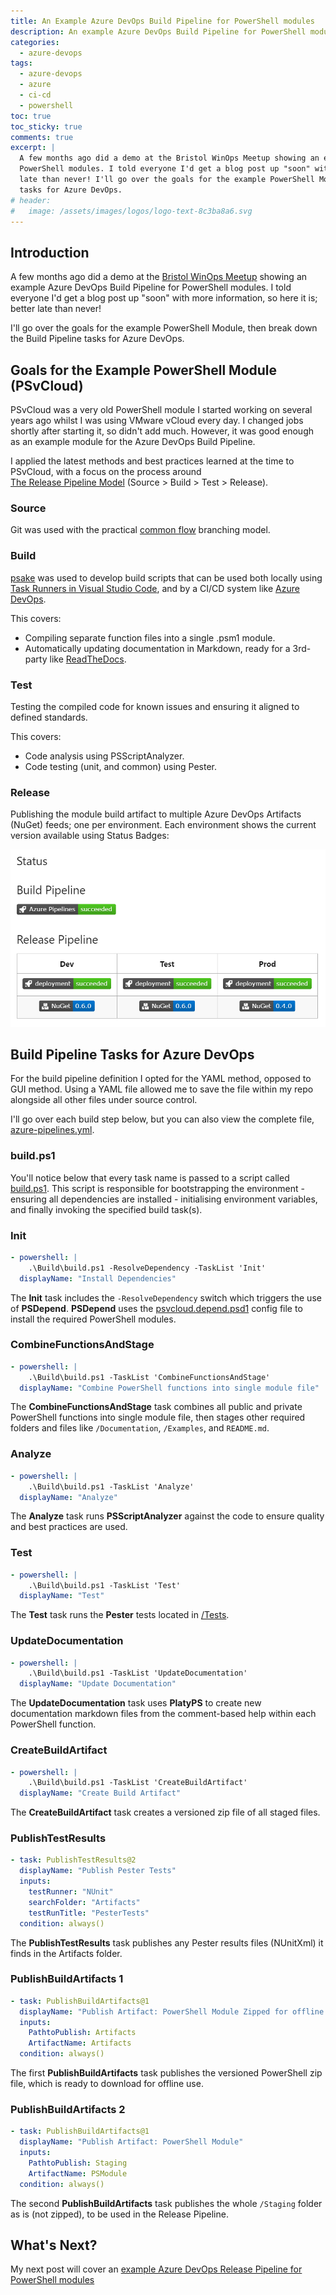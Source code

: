 ```yaml
---
title: An Example Azure DevOps Build Pipeline for PowerShell modules
description: An example Azure DevOps Build Pipeline for PowerShell modules
categories: 
  - azure-devops
tags:
  - azure-devops
  - azure
  - ci-cd
  - powershell
toc: true
toc_sticky: true
comments: true
excerpt: |
  A few months ago did a demo at the Bristol WinOps Meetup showing an example Azure DevOps Build Pipeline for
  PowerShell modules. I told everyone I'd get a blog post up "soon" with more information, so here it is; better
  late than never! I'll go over the goals for the example PowerShell Module, then break down the Build Pipeline
  tasks for Azure DevOps.
# header:
#   image: /assets/images/logos/logo-text-8c3ba8a6.svg
---
```


## Introduction

A few months ago did a demo at the [Bristol WinOps Meetup](https://www.meetup.com/Bristol-WinOps-Meetup/events/256620903/)
showing an example Azure DevOps Build Pipeline for PowerShell modules. I told everyone I'd get a blog post up "soon"
with more information, so here it is; better late than never!

I'll go over the goals for the example PowerShell Module, then break down the Build Pipeline tasks for Azure DevOps.

## Goals for the Example PowerShell Module (PSvCloud)

PSvCloud was a very old PowerShell module I started working on several years ago whilst I was using VMware vCloud
every day. I changed jobs shortly after starting it, so didn't add much. However, it was good enough as an example
module for the Azure DevOps Build Pipeline.

I applied the latest methods and best practices learned at the time to PSvCloud, with a focus on the process around  
[The Release Pipeline Model](https://msdn.microsoft.com/en-us/powershell/dsc/whitepapers#the-release-pipeline-model) (Source > Build > Test > Release).

### Source

Git was used with the practical [common flow](https://commonflow.org/) branching model.

### Build

[psake](https://github.com/psake/psake) was used to develop build scripts that can be used both locally using
[Task Runners in Visual Studio Code](https://code.visualstudio.com/docs/editor/tasks), and by a CI/CD system like
[Azure DevOps](https://azure.microsoft.com/en-gb/services/devops/).

This covers:

- Compiling separate function files into a single .psm1 module.
- Automatically updating documentation in Markdown, ready for a 3rd-party like
[ReadTheDocs](https://docs.readthedocs.io/en/latest/).

### Test

Testing the compiled code for known issues and ensuring it aligned to defined standards.

This covers:

- Code analysis using PSScriptAnalyzer.
- Code testing (unit, and common) using Pester.

### Release

Publishing the module build artifact to multiple Azure DevOps Artifacts (NuGet) feeds; one per environment. Each
environment shows the current version available using Status Badges:

![Status Badges](/assets/images/powershell-build-pipeline/build-status-badges.png)

## Build Pipeline Tasks for Azure DevOps

For the build pipeline definition I opted for the YAML method, opposed to GUI method. Using a YAML file allowed me
to save the file within my repo alongside all other files under source control.

I'll go over each build step below, but you can also view the complete file,
[azure-pipelines.yml](https://dev.azure.com/adamrushuk/PoC/_git/PowerShellPipeline?path=%2Fazure-pipelines.yml&version=GBmaster).

### build.ps1

You'll notice below that every task name is passed to a script called
[build.ps1](https://dev.azure.com/adamrushuk/PoC/_git/PowerShellPipeline?path=%2FBuild%2Fbuild.ps1&version=GBmaster).
This script is responsible for bootstrapping the environment - ensuring all dependencies are installed - initialising
environment variables, and finally invoking the specified build task(s).

### Init

```yaml
- powershell: |
    .\Build\build.ps1 -ResolveDependency -TaskList 'Init'
  displayName: "Install Dependencies"
```

The **Init** task includes the `-ResolveDependency` switch which triggers the use of **PSDepend**.
**PSDepend** uses the
[psvcloud.depend.psd1](https://dev.azure.com/adamrushuk/PoC/_git/PowerShellPipeline?path=%2FBuild%2Fpsvcloud.depend.psd1&version=GBmaster)
config file to install the required PowerShell modules.

### CombineFunctionsAndStage

```yaml
- powershell: |
    .\Build\build.ps1 -TaskList 'CombineFunctionsAndStage'
  displayName: "Combine PowerShell functions into single module file"
```

The **CombineFunctionsAndStage** task combines all public and private PowerShell functions into single module file,
then stages other required folders and files like `/Documentation`, `/Examples`, and `README.md`.

### Analyze

```yaml
- powershell: |
    .\Build\build.ps1 -TaskList 'Analyze'
  displayName: "Analyze"
```

The **Analyze** task runs **PSScriptAnalyzer** against the code to ensure quality and best practices are used.

### Test

```yaml
- powershell: |
    .\Build\build.ps1 -TaskList 'Test'
  displayName: "Test"
```

The **Test** task runs the **Pester** tests located in
[/Tests](https://dev.azure.com/adamrushuk/PoC/_git/PowerShellPipeline?path=%2FTests&version=GBmaster).

### UpdateDocumentation

```yaml
- powershell: |
    .\Build\build.ps1 -TaskList 'UpdateDocumentation'
  displayName: "Update Documentation"
```

The **UpdateDocumentation** task uses **PlatyPS** to create new documentation markdown files from the comment-based
help within each PowerShell function.

### CreateBuildArtifact

```yaml
- powershell: |
    .\Build\build.ps1 -TaskList 'CreateBuildArtifact'
  displayName: "Create Build Artifact"
```

The **CreateBuildArtifact** task creates a versioned zip file of all staged files.

### PublishTestResults

```yaml
- task: PublishTestResults@2
  displayName: "Publish Pester Tests"
  inputs:
    testRunner: "NUnit"
    searchFolder: "Artifacts"
    testRunTitle: "PesterTests"
  condition: always()
```

The **PublishTestResults** task publishes any Pester results files (NUnitXml) it finds in the Artifacts folder.

### PublishBuildArtifacts 1

```yaml
- task: PublishBuildArtifacts@1
  displayName: "Publish Artifact: PowerShell Module Zipped for offline use"
  inputs:
    PathtoPublish: Artifacts
    ArtifactName: Artifacts
  condition: always()
```

The first **PublishBuildArtifacts** task publishes the versioned PowerShell zip file, which is ready to download
for offline use.

### PublishBuildArtifacts 2

```yaml
- task: PublishBuildArtifacts@1
  displayName: "Publish Artifact: PowerShell Module"
  inputs:
    PathtoPublish: Staging
    ArtifactName: PSModule
  condition: always()
```

The second **PublishBuildArtifacts** task publishes the whole `/Staging` folder as is (not zipped), to be used in the
Release Pipeline.

## What's Next?

My next post will cover an [example Azure DevOps Release Pipeline for PowerShell modules](https://adamrushuk.github.io/example-azure-devops-release-pipeline-for-powershell-modules/)
